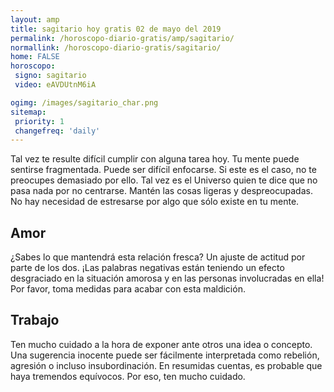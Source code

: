 ```yaml
---
layout: amp
title: sagitario hoy gratis 02 de mayo del 2019 
permalink: /horoscopo-diario-gratis/amp/sagitario/
normallink: /horoscopo-diario-gratis/sagitario/
home: FALSE
horoscopo:
 signo: sagitario
 video: eAVDUtnM6iA

ogimg: /images/sagitario_char.png
sitemap:
 priority: 1
 changefreq: 'daily'
---
```



Tal vez te resulte difícil cumplir con alguna tarea hoy. Tu mente puede sentirse fragmentada. Puede ser difícil enfocarse. Si este es el caso, no te preocupes demasiado por ello. Tal vez es el Universo quien te dice que no pasa nada por no centrarse. Mantén las cosas ligeras y despreocupadas. No hay necesidad de estresarse por algo que sólo existe en tu mente.

## Amor

¿Sabes lo que mantendrá esta relación fresca? Un ajuste de actitud por parte de los dos. ¡Las palabras negativas están teniendo un efecto desgraciado en la situación amorosa y en las personas involucradas en ella! Por favor, toma medidas para acabar con esta maldición.

## Trabajo

Ten mucho cuidado a la hora de exponer ante otros una idea o concepto. Una sugerencia inocente puede ser fácilmente interpretada como rebelión, agresión o incluso insubordinación. En resumidas cuentas, es probable que haya tremendos equívocos. Por eso, ten mucho cuidado.